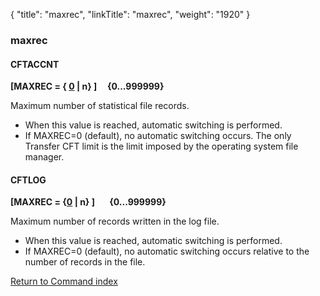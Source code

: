 {
    "title": "maxrec",
    "linkTitle": "maxrec",
    "weight": "1920"
}<span id="maxrec"></span>

### maxrec

#### CFTACCNT

**\[MAXREC = { <u>0</u> | n} \]     {0...999999}**

Maximum number
of statistical file records.

- When this value is reached, automatic switching is performed.
- If MAXREC=0 (default), no automatic switching occurs. The only Transfer CFT limit is the limit imposed by the operating system file manager.

#### CFTLOG

**\[MAXREC = {<u>0</u> | n} \]       {0...999999}**

Maximum number of records written in the
log file.

- When this value is reached, automatic switching is performed.
- If MAXREC=0 (default), no automatic switching occurs relative to the
    number of records in the file.

[Return to Command index](../../)
